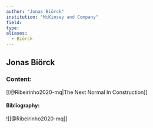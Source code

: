 ```yaml
---
author: "Jonas Biörck"
institution: "McKinsey and Company"
field:
type:
aliases:
  - Biörck
---
```


## Jonas Biörck

### Content:
[[@Ribeirinho2020-mq|The Next Normal In Construction]]

#### Bibliography:

![[@Ribeirinho2020-mq]]